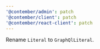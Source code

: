 ```yaml
---
'@contember/admin': patch
'@contember/client': patch
'@contember/react-client': patch
---
```


Rename `Literal` to `GraphQlLiteral`.
